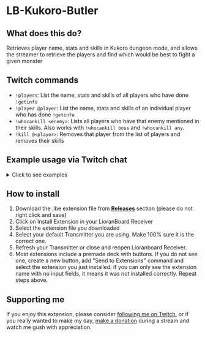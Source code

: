 # LB-Kukoro-Butler
## What does this do?
Retrieves player name, stats and skills in Kukoro dungeon mode, and allows the streamer to retrieve the players and find which would be best to fight a given monster

## Twitch commands
* `!players`: List the name, stats and skills of all players who have done `!getinfo`
* `!player @player`: List the name, stats and skills of an individual player who has done `!getinfo`
* `!whocankill <enemy>`: Lists all players who have that enemy mentioned in their skills. Also works with `!whocankill boss` and `!whocankill any`.
* `!kill @<player>`: Removes that player from the list of players and removes their skills

## Example usage via Twitch chat
<details>
  <summary>Click to see examples</summary>

`!players`
```
@dannyvalz (L: 13, C: 17%, D : 13%): [come back critical hits to enemy troll] & [damage x3 against enemy troll of identical level as you]

@rd_reckless (L: 20, C: 13%, D : 10%): [level +2 all your team if you die by enemy minotaur] & [x1.5 damage against enemy minotaur]

@justspike (L: 15, C: 16%, D : 11%): [100% chance of critical against enemy cyclops if you are the last player alive] & [kill enemy cyclops with one hit if you have 3hp or less]

@mrsvalentinexx (L: 11, C: 11%, D : 11%): [level +1 all your team when you defeat enemy minotaur] & [x0.5 damage against enemy minotaur]

@pizza_guy (L: 16, C: 11%, D : 14%): [Dying by any enemy will reroll your teammates abilities] & [kill enemy cyclops with one hit if you have 3hp or less]

@skaggbragi (L: 20, C: 14%, D : 12%): [+1% dodge chance to the whole team after dodging enemy dragon attacks] & [Crit. hits against any boss will heal you]
```

`!player @dannyvalz`
```
@dannyvalz (L: 13, C: 17%, D : 13%): [come back critical hits to enemy troll] & [damage x3 against enemy troll of identical level as you]
```

`!whocankill minotaur`
```
@rd_reckless - level +2 all your team if you die by enemy minotaur
@rd_reckless - x1.5 damage against enemy minotaur

@mrsvalentinexx - level +1 all your team when you defeat enemy minotaur
@mrsvalentinexx - x0.5 damage against enemy minotaur
```

`!kill @rd_reckless`
```
o7 @rd_reckless! Thank you for your service.
```

`!whocankill minotaur`
```
@mrsvalentinexx - level +1 all your team when you defeat enemy minotaur
@mrsvalentinexx - x0.5 damage against enemy minotaur
```

`!whocankill boss`
```
@skaggbragi - crit. hits against any boss will heal you
```

`!whocankill any`
```
@pizza_guy - dying by any enemy will reroll your teammates abilities
```
</details>


## How to install
1. Download the .lbe extension file from **[Releases](/releases)** section (please do not right click and save) 
2. Click on Install Extension in your LioranBoard Receiver
3. Select the extension file you downloaded 
4. Select your default Transmitter you are using. Make 100% sure it is the correct one. 
5. Refresh your Transmitter or close and reopen Lioranboard Receiver. 
6. Most extensions include a premade deck with buttons. If you do not see one, create a new button, add "Send to Extensions" command and select the extension you just installed. If you can only see the extension name with no input fields, it means it was not installed correctly. Repeat steps above.    

## Supporting me
If you enjoy this extension, please consider [following me on Twitch](https://twitch.tv/dannyvalz), or if you really wanted to make my day, [make a donation](https://streamlabs.com/dannyvalz/tip) during a stream and watch me gush with appreciation. 